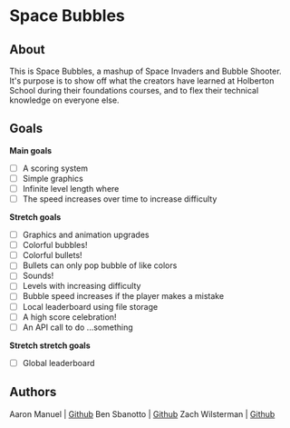 # Space Bubbles

## About

This is Space Bubbles, a mashup of Space Invaders and Bubble Shooter. It's purpose is to show off what the creators have learned at Holberton School during their foundations courses, and to flex their technical knowledge on everyone else.

## Goals

**Main goals**
- [ ] A scoring system
- [ ] Simple graphics
- [ ] Infinite level length where
- [ ] The speed increases over time to increase difficulty

**Stretch goals**
- [ ] Graphics and animation upgrades
- [ ] Colorful bubbles!
- [ ] Colorful bullets!
- [ ] Bullets can only pop bubble of like colors
- [ ]  Sounds!
- [ ] Levels with increasing difficulty
- [ ]  Bubble speed increases if the player makes a mistake
- [ ]  Local leaderboard using file storage
- [ ]  A high score celebration!
- [ ]  An API call to do ...something

**Stretch stretch goals**
- [ ] Global leaderboard

## Authors
Aaron Manuel | [Github](https://github.com/AaronManuel15) 
Ben Sbanotto | [Github](https://github.com/bsbanotto) 
Zach Wilsterman | [Github](https://github.com/wilstermanz) 
